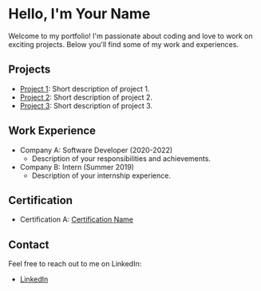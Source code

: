 # Hello, I'm Your Name

Welcome to my portfolio! I'm passionate about coding and love to work on exciting projects. Below you'll find some of my work and experiences.

## Projects

- [Project 1](https://github.com/your-username/project1): Short description of project 1.
- [Project 2](https://github.com/your-username/project2): Short description of project 2.
- [Project 3](https://github.com/your-username/project3): Short description of project 3.

## Work Experience

- Company A: Software Developer (2020-2022)
  - Description of your responsibilities and achievements.
- Company B: Intern (Summer 2019)
  - Description of your internship experience.

## Certification

- Certification A: [Certification Name](https://www.example.com)

## Contact

Feel free to reach out to me on LinkedIn:

- [LinkedIn](https://www.linkedin.com/in/your-linkedin-url)

